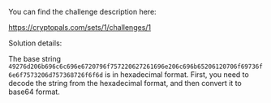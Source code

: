 You can find the challenge description here:

https://cryptopals.com/sets/1/challenges/1

Solution details:

The base string `49276d206b696c6c696e6720796f757220627261696e206c696b65206120706f69736f6e6f7573206d757368726f6f6d` is in hexadecimal format. First, you need to decode the string from the hexadecimal format, and then convert it to base64 format.